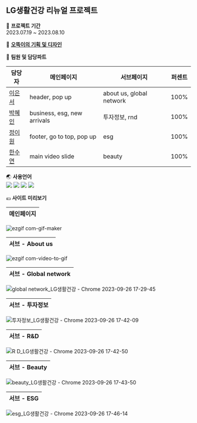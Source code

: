 ## LG생활건강 리뉴얼 프로젝트

📆 **프로젝트 기간**<br>
2023.07.19 ~ 2023.08.10

🧡 **[오뚝이의 기획 및 디자인](https://www.figma.com/file/TNBsevMR0ciHeeCHr8fkSF/%EC%98%A4%EB%9A%9D%EC%9D%B4?type=design&node-id=0%3A1&mode=design&t=chHdkmTiOqB1xt4J-1)**

👩 **팀원 및 담당파트**


|담당자|메인페이지|서브페이지|퍼센트|
|------|---|---|---|
|[이은서](https://github.com/triallife)| header, pop up |about us, global network|100%|
|[박혜인](https://github.com/HYEIN-SEP)| business, esg, new arrivals |투자정보, rnd|100%|
|[정이원](https://github.com/jeongewon)| footer, go to top, pop up |esg|100%|
|[한수연](https://github.com/SOOSLOANE)| main video slide |beauty|100%|


🌏 **사용언어**<br>
<img src="https://img.shields.io/badge/HTML-E34F26?style=for-the-badge&logo=html5&logoColor=white">
<img src="https://img.shields.io/badge/CSS-1572B6?style=for-the-badge&logo=css3&logoColor=white">
<img src="https://img.shields.io/badge/javascript-F7DF1E?style=for-the-badge&logo=javascript&logoColor=black">
<img src="https://img.shields.io/badge/jquery-0769AD?style=for-the-badge&logo=jquery&logoColor=white">

💶 **사이트 미리보기**

|메인페이지|
|------|
![ezgif com-gif-maker](https://github.com/triallife/LGHNH/assets/114334209/e22e01be-3ad4-4336-be03-7d670956dc45)

|서브 - About us|
|------|
![ezgif com-video-to-gif](https://github.com/triallife/LGHNH/assets/114334209/cece512a-bcc7-47ad-9eed-b924cfd017f2)

|서브 - Global network|
|------|
![global network_LG생활건강 - Chrome 2023-09-26 17-29-45](https://github.com/triallife/LGHNH/assets/114334209/fefd6f94-5142-4461-bfbe-19d065993051)

|서브 - 투자정보|
|------|
![투자정보_LG생활건강 - Chrome 2023-09-26 17-42-09](https://github.com/triallife/LGHNH/assets/114334209/f204d94b-fb92-4df3-b8b0-8a10d7bbed2d)

|서브 - R&D|
|------|
![R D_LG생활건강 - Chrome 2023-09-26 17-42-50](https://github.com/triallife/LGHNH/assets/114334209/aa2cb9be-b95a-430e-925f-1442b939aefb)

|서브 - Beauty|
|------|
![beauty_LG생활건강 - Chrome 2023-09-26 17-43-50](https://github.com/triallife/LGHNH/assets/114334209/78444e87-af93-4689-9d23-7e4da1da5c15)

|서브 - ESG|
|------|
![esg_LG생활건강 - Chrome 2023-09-26 17-46-14](https://github.com/triallife/LGHNH/assets/114334209/ae0ef29c-6257-4abf-945f-98ea1c55fa7e)

